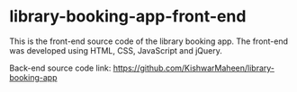 # library-booking-app-front-end

This is the front-end source code of the library booking app. The front-end was developed using HTML, CSS, JavaScript and jQuery.

Back-end source code link:
https://github.com/KishwarMaheen/library-booking-app
